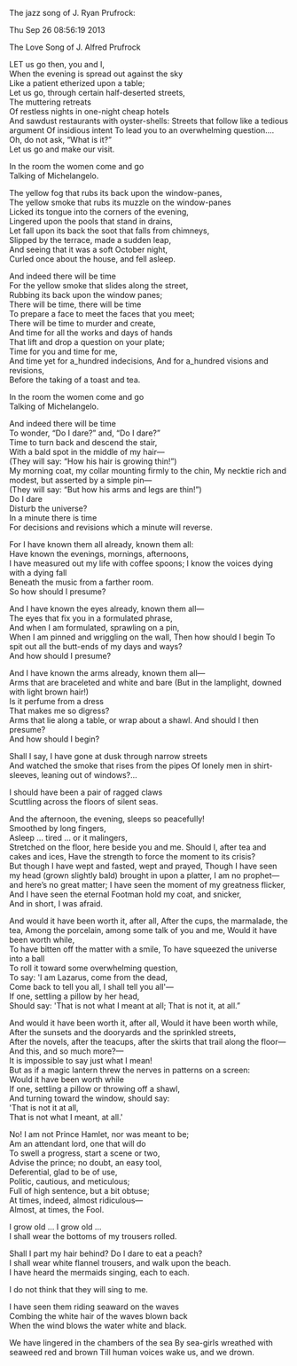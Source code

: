 
The jazz song of J. Ryan Prufrock: 
  	
Thu Sep 26 08:56:19 2013
  	
The Love Song of J. Alfred Prufrock

LET us go then, you and I,	
When the evening is spread out against the sky	
Like a patient etherized upon a table;	
Let us go, through certain half-deserted streets,	
The muttering retreats	  
Of restless nights in one-night cheap hotels	
And sawdust restaurants with oyster-shells:	
Streets that follow like a tedious argument	
Of insidious intent	
To lead you to an overwhelming question….	
Oh, do not ask, “What is it?”	
Let us go and make our visit.	
 
In the room the women come and go	
Talking of Michelangelo.	
 
The yellow fog that rubs its back upon the window-panes,	
The yellow smoke that rubs its muzzle on the window-panes	
Licked its tongue into the corners of the evening,	
Lingered upon the pools that stand in drains,	
Let fall upon its back the soot that falls from chimneys,	
Slipped by the terrace, made a sudden leap,	 
And seeing that it was a soft October night,	
Curled once about the house, and fell asleep.	
 
And indeed there will be time	
For the yellow smoke that slides along the street,	
Rubbing its back upon the window panes;	  
There will be time, there will be time	
To prepare a face to meet the faces that you meet;	
There will be time to murder and create,	
And time for all the works and days of hands	
That lift and drop a question on your plate;	
Time for you and time for me,	
And time yet for a_hundred indecisions,	
And for a_hundred visions and revisions,	
Before the taking of a toast and tea.	
 
In the room the women come and go	
Talking of Michelangelo.	
 
And indeed there will be time	
To wonder, “Do I dare?” and, “Do I dare?”	
Time to turn back and descend the stair,	
With a bald spot in the middle of my hair—	 
(They will say: “How his hair is growing thin!”)	
My morning coat, my collar mounting firmly to the chin,	
My necktie rich and modest, but asserted by a simple pin—	
(They will say: “But how his arms and legs are thin!”)	
Do I dare	 
Disturb the universe?	
In a minute there is time	
For decisions and revisions which a minute will reverse.	
 
For I have known them all already, known them all:	
Have known the evenings, mornings, afternoons,	
I have measured out my life with coffee spoons;	
I know the voices dying with a dying fall	
Beneath the music from a farther room.	
  So how should I presume?	
 
And I have known the eyes already, known them all—	
The eyes that fix you in a formulated phrase,	
And when I am formulated, sprawling on a pin,	
When I am pinned and wriggling on the wall,	
Then how should I begin	
To spit out all the butt-ends of my days and ways?	
  And how should I presume?	
 
And I have known the arms already, known them all—	
Arms that are braceleted and white and bare	
(But in the lamplight, downed with light brown hair!)	
Is it perfume from a dress	 
That makes me so digress?	
Arms that lie along a table, or wrap about a shawl.	
  And should I then presume?	
  And how should I begin?

Shall I say, I have gone at dusk through narrow streets	 
And watched the smoke that rises from the pipes	
Of lonely men in shirt-sleeves, leaning out of windows?…	
 
I should have been a pair of ragged claws	
Scuttling across the floors of silent seas.

And the afternoon, the evening, sleeps so peacefully!	
Smoothed by long fingers,	
Asleep … tired … or it malingers,	
Stretched on the floor, here beside you and me.	
Should I, after tea and cakes and ices,	
Have the strength to force the moment to its crisis?	  
But though I have wept and fasted, wept and prayed,	
Though I have seen my head (grown slightly bald) brought in upon a platter,	
I am no prophet—and here’s no great matter;	
I have seen the moment of my greatness flicker,	
And I have seen the eternal Footman hold my coat, and snicker,	
And in short, I was afraid.	
 
And would it have been worth it, after all,	
After the cups, the marmalade, the tea,	
Among the porcelain, among some talk of you and me,	
Would it have been worth while,	        
To have bitten off the matter with a smile,	
To have squeezed the universe into a ball	
To roll it toward some overwhelming question,	
To say: 'I am Lazarus, come from the dead,	
Come back to tell you all, I shall tell you all'—	  
If one, settling a pillow by her head,	
  Should say: 'That is not what I meant at all;	
  That is not it, at all.”	
 
And would it have been worth it, after all,	
Would it have been worth while,	 
After the sunsets and the dooryards and the sprinkled streets,	
After the novels, after the teacups, after the skirts that trail along the floor—	
And this, and so much more?—	
It is impossible to say just what I mean!	
But as if a magic lantern threw the nerves in patterns on a screen:	        
Would it have been worth while	
If one, settling a pillow or throwing off a shawl,	
And turning toward the window, should say:	
  'That is not it at all,	
  That is not what I meant, at all.'


No! I am not Prince Hamlet, nor was meant to be;	
Am an attendant lord, one that will do	
To swell a progress, start a scene or two,	
Advise the prince; no doubt, an easy tool,	
Deferential, glad to be of use,	  
Politic, cautious, and meticulous;	
Full of high sentence, but a bit obtuse;	
At times, indeed, almost ridiculous—	
Almost, at times, the Fool.	
 
I grow old … I grow old …	
I shall wear the bottoms of my trousers rolled.	
 
Shall I part my hair behind? Do I dare to eat a peach?	
I shall wear white flannel trousers, and walk upon the beach.	
I have heard the mermaids singing, each to each.	
 
I do not think that they will sing to me.
 
I have seen them riding seaward on the waves	
Combing the white hair of the waves blown back	
When the wind blows the water white and black.	
 
We have lingered in the chambers of the sea	
By sea-girls wreathed with seaweed red and brown
Till human voices wake us, and we drown.


